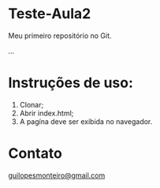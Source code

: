 # Teste-Aula2
 
Meu primeiro repositório no Git.

...

# Instruções de uso:


1. Clonar;
2. Abrir index.html;
3. A pagína deve ser exibida no navegador.

# Contato 

guilopesmonteiro@gmail.com

